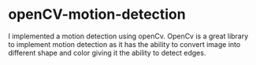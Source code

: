 # openCV-motion-detection
I implemented a motion detection using openCv. OpenCv is a great library to implement motion detection as it has the ability to convert image into different shape and color giving it the ability to detect edges. 
